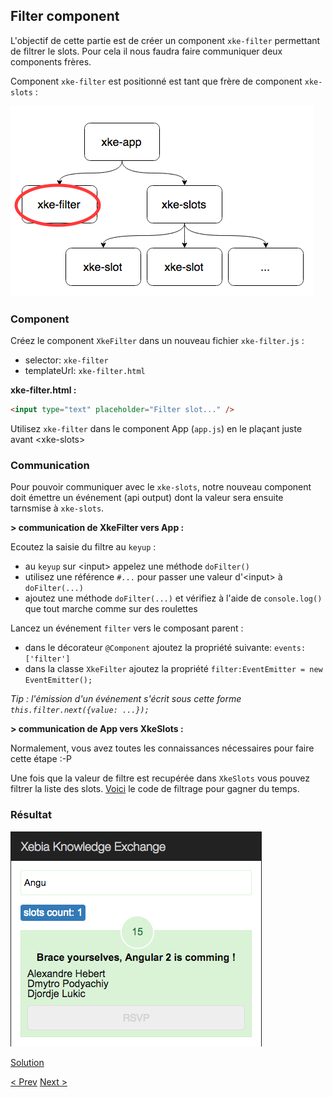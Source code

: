 ## Filter component

L'objectif de cette partie est de créer un component `xke-filter` permettant de filtrer le slots. 
Pour cela il nous faudra faire communiquer deux components frères.

Component `xke-filter` est positionné est tant que frère de component `xke-slots` :

![Components Tree](img/components-tree-filter.png)


### Component

Créez le component `XkeFilter` dans un nouveau fichier `xke-filter.js` :
- selector: `xke-filter`
- templateUrl: `xke-filter.html`
  
**xke-filter.html :**

```html
<input type="text" placeholder="Filter slot..." />
```

Utilisez `xke-filter` dans le component App (`app.js`) en le plaçant juste avant &lt;xke-slots&gt;


### Communication

Pour pouvoir communiquer avec le `xke-slots`, notre nouveau component doit émettre un événement (api output) 
dont la valeur sera ensuite tarnsmise à `xke-slots`.

**> communication de XkeFilter vers App :**

Ecoutez la saisie du filtre au `keyup` :
- au `keyup` sur &lt;input&gt; appelez une méthode `doFilter()`
- utilisez une référence `#...` pour passer une valeur d'&lt;input&gt; à `doFilter(...)`
- ajoutez une méthode `doFilter(...)` et vérifiez à l'aide de `console.log()` que tout marche comme sur des roulettes

Lancez un événement `filter` vers le composant parent :
- dans le décorateur `@Component` ajoutez la propriété suivante: `events: ['filter']`
- dans la classe `XkeFilter` ajoutez la propriété `filter:EventEmitter = new EventEmitter();`

_Tip : l'émission d'un événement s'écrit sous cette forme `this.filter.next({value: ...});`_

**> communication de App vers XkeSlots :**

Normalement, vous avez toutes les connaissances nécessaires pour faire cette étape :-P  

Une fois que la valeur de filtre est recupérée dans `XkeSlots` vous pouvez filtrer la liste des slots.
[Voici](5-filter-component-filter-function.md) le code de filtrage pour gagner du temps.


### Résultat

![filter component resultat](img/filter-component-resultat.png)
  
[Solution](5-filter-component-solution.md)

[< Prev](4-slot-component.md) [Next >](6-fetch-data.md)
